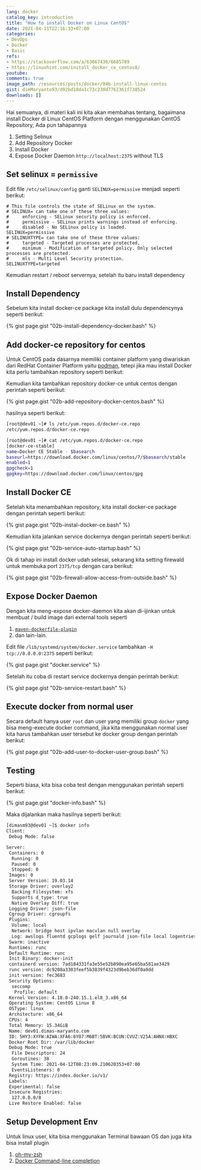 ```yaml
---
lang: docker
catalog_key: introduction
title: "How to install Docker on Linux CentOS"
date: 2021-04-11T22:16:33+07:00
categories:
- DevOps
- Docker
- Basic
refs: 
- https://stackoverflow.com/a/63067436/6685789
- https://linuxhint.com/install_docker_ce_centos8/
youtube: 
comments: true
image_path: /resources/posts/docker/04b-install-linux-centos
gist: dimMaryanto93/d92bd18da1c73c230d7762361f738524
downloads: []
---
```


Hai semuanya, di materi kali ini kita akan membahas tentang, bagaimana install Docker di Linux CentOS Platform dengan menggunakan CentOS Repository, Ada pun tahapannya 

1. Setting Selinux
2. Add Repository Docker
3. Install Docker
4. Expose Docker Daemon `http://localhost:2375` without TLS

<!--more-->

## Set selinux = `permissive`

Edit file `/etc/selinux/config` ganti `SELINUX=permissive` menjadi seperti berikut:

```config
# This file controls the state of SELinux on the system.
# SELINUX= can take one of these three values:
#     enforcing - SELinux security policy is enforced.
#     permissive - SELinux prints warnings instead of enforcing.
#     disabled - No SELinux policy is loaded.
SELINUX=permissive
# SELINUXTYPE= can take one of these three values:
#     targeted - Targeted processes are protected,
#     minimum - Modification of targeted policy. Only selected processes are protected. 
#     mls - Multi Level Security protection.
SELINUXTYPE=targeted
```

Kemudian restart / reboot servernya, setelah itu baru install dependency

## Install Dependency

Sebelum kita install docker-ce package kita install dulu dependencynya seperti berikut:

{% gist page.gist "02b-install-dependency-docker.bash" %}


## Add docker-ce repository for centos

Untuk CentOS pada dasarnya memiliki container platform yang diwariskan dari RedHat Container Platform yaitu [podman](https://podman.io/), tetepi jika mau install Docker kita perlu tambahkan repository seperti berikut:

Kemudian kita tambahkan repository docker-ce untuk centos dengan perintah seperti berikut:

{% gist page.gist "02b-add-repository-docker-centos.bash" %}

hasilnya seperti berikut:

```bash
[root@dev01 ~]# ls /etc/yum.repos.d/docker-ce.repo
/etc/yum.repos.d/docker-ce.repo

[root@dev01 ~]# cat /etc/yum.repos.d/docker-ce.repo
[docker-ce-stable]
name=Docker CE Stable - $basearch
baseurl=https://download.docker.com/linux/centos/7/$basearch/stable
enabled=1
gpgcheck=1
gpgkey=https://download.docker.com/linux/centos/gpg
```

## Install Docker CE

Setelah kita menambahkan repository, kita install docker-ce package dengan perintah seperti berikut:

{% gist page.gist "02b-instal-docker-ce.bash" %}

Kemudian kita jalankan service dockernya dengan perintah seperti berikut:

{% gist page.gist "02b-service-auto-startup.bash" %}

Ok di tahap ini install docker udah selesai, sekarang kita setting firewald untuk membuka port `2375/tcp` dengan cara berikut:

{% gist page.gist "02b-firewall-allow-access-from-outside.bash" %}

## Expose Docker Daemon

Dengan kita meng-expose docker-daemon kita akan di-ijinkan untuk membuat / build image dari external tools seperti 

1. [`maven-dockerfile-plugin`](https://github.com/spotify/dockerfile-maven)
2. dan lain-lain.

Edit file `/lib/systemd/system/docker.service` tambahkan `-H tcp://0.0.0.0:2375` seperti berikut:

{% gist page.gist "docker.service" %}

Setelah itu coba di restart service dockernya dengan perintah berikut:

{% gist page.gist "02b-service-restart.bash" %}

## Execute docker from normal user

Secara default hanya user `root` dan user yang memiliki group `docker` yang bisa meng-execute docker command, jika kita menggunakan normal user kita harus tambahkan user tersebut ke docker group dengan perintah berikut:

{% gist page.gist "02b-add-user-to-docker-user-group.bash" %}

## Testing

Seperti biasa, kita bisa coba test dengan menggunakan perintah seperti berikut:

{% gist page.gist "docker-info.bash" %}

Maka dijalankan maka hasilnya seperti berikut:

```bash
[dimasm93@dev01 ~]$ docker info
Client:
 Debug Mode: false

Server:
 Containers: 0
  Running: 0
  Paused: 0
  Stopped: 0
 Images: 0
 Server Version: 19.03.14
 Storage Driver: overlay2
  Backing Filesystem: xfs
  Supports d_type: true
  Native Overlay Diff: true
 Logging Driver: json-file
 Cgroup Driver: cgroupfs
 Plugins:
  Volume: local
  Network: bridge host ipvlan macvlan null overlay
  Log: awslogs fluentd gcplogs gelf journald json-file local logentries splunk syslog
 Swarm: inactive
 Runtimes: runc
 Default Runtime: runc
 Init Binary: docker-init
 containerd version: 7ad184331fa3e55e52b890ea95e65ba581ae3429
 runc version: dc9208a3303feef5b3839f4323d9beb36df0a9dd
 init version: fec3683
 Security Options:
  seccomp
   Profile: default
 Kernel Version: 4.18.0-240.15.1.el8_3.x86_64
 Operating System: CentOS Linux 8
 OSType: linux
 Architecture: x86_64
 CPUs: 4
 Total Memory: 15.34GiB
 Name: dev01.dimas-maryanto.com
 ID: 5HY3:XYFW:AIWA:XFA6:6YO7:M6BT:5BVK:BCUN:CVUZ:V25A:AHNX:HBXC
 Docker Root Dir: /var/lib/docker
 Debug Mode: true
  File Descriptors: 24
  Goroutines: 38
  System Time: 2021-04-12T08:23:09.210620353+07:00
  EventsListeners: 0
 Registry: https://index.docker.io/v1/
 Labels:
 Experimental: false
 Insecure Registries:
  127.0.0.0/8
 Live Restore Enabled: false
```

## Setup Development Env

Untuk linux user, kita bisa menggunakan Terminal bawaan OS dan juga kita bisa install plugin

1. [oh-my-zsh](https://github.com/ohmyzsh/ohmyzsh)
2. [Docker Command-line completion](https://docs.docker.com/compose/completion/)
